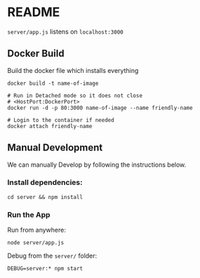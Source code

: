 # README

`server/app.js` listens on `localhost:3000`

## Docker Build
Build the docker file which installs everything

```
docker build -t name-of-image

# Run in Detached mode so it does not close
# <HostPort:DockerPort>
docker run -d -p 80:3000 name-of-image --name friendly-name

# Login to the container if needed
docker attach friendly-name
```


## Manual Development
We can manually Develop by following the instructions below.

### Install dependencies:
```
cd server && npm install
```

### Run the App
Run from anywhere:
```
node server/app.js
```

Debug from the `server/` folder:
```
DEBUG=server:* npm start
```


